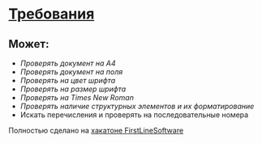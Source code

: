 ﻿# [Требования](http://files.stroyinf.ru/Data/655/65555.pdf)

## Может:
* _Проверять документ на А4_
* _Проверять документ на поля_
* _Проверять на цвет шрифта_
* _Проверять на размер шрифта_
* _Проверять на Times New Roman_
* _Проверять наличие структурных элементов и их форматирование_
* Искать перечисления и проверять на последовательные номера

Полностью сделано на [хакатоне FirstLineSoftware](https://vk.com/hackathonfls)
